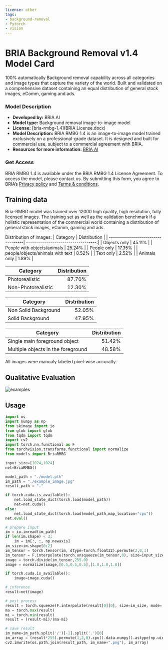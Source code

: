 ```yaml
---
license: other
tags:
- background-removal
- Pytorch
- vision
---
```


# BRIA Background Removal v1.4 Model Card

100% automatically Background removal capability across all categories and image types that capture the variety of the world. 
Built and validated on a comprehensive dataset containing an equal distribution of general stock images, eComm, gaming and ads.



### Model Description

- **Developed by:** BRIA AI
- **Model type:** Background removal image-to-image model
- **License:** [bria-rmbg-1.4](BRIA License.docx)
- **Model Description:** BRIA RMBG 1.4 is an image-to-image model trained exclusively on a professional-grade dataset. It is designed and built for commercial use, subject to a commercial agreement with BRIA.
- **Resources for more information:** [BRIA AI](https://bria.ai/)


### Get Access
BRIA RMBG 1.4 is available under the BRIA RMBG 1.4 License Agreement. To access the model, please contact us. 
By submitting this form, you agree to BRIA’s [Privacy policy](https://bria.ai/privacy-policy/) and [Terms & conditions](https://bria.ai/terms-and-conditions/).


## Training data
Bria-RMBG model was trained over 12000 high quality, high resolution, fully licensed images.
The training set as well as the validation benchmark if a holistic representation of the commercial world containing a distribution of general stock images, eComm, gaming and ads.

Distribution of images:
| Category | Distribution |
| -----------------------------------| -----------------------------------:|
| Objects only | 45.11% |
| People with objects/animals | 25.24% |
| People only | 17.35% |
| people/objects/animals with text | 8.52% |
| Text only | 2.52% |
| Animals only | 1.89% |

| Category | Distribution |
| -----------------------------------| -----------------------------------------:|
| Photorealistic | 87.70% |
| Non-Photorealistic | 12.30% |


| Category | Distribution |
| -----------------------------------| -----------------------------------:|
| Non Solid Background | 52.05% |
| Solid Background | 47.95% 


| Category | Distribution |
| -----------------------------------| -----------------------------------:|
| Single main foreground object | 51.42% |
| Multiple objects in the foreground | 48.58% |

All images were manualy labeled pixel-wise accuratly. 

## Qualitative Evaluation

![examples](results.png)




## Usage

```python
import os
import numpy as np
from skimage import io
from glob import glob
from tqdm import tqdm
import cv2
import torch.nn.functional as F
from torchvision.transforms.functional import normalize
from models import BriaRMBG

input_size=[1024,1024]
net=BriaRMBG()

model_path = "./model.pth"
im_path = "./example_image.jpg"
result_path = "."

if torch.cuda.is_available():
    net.load_state_dict(torch.load(model_path))
    net=net.cuda()
else:
    net.load_state_dict(torch.load(model_path,map_location="cpu"))
net.eval()    

# prepare input
im = io.imread(im_path)
if len(im.shape) < 3:
    im = im[:, :, np.newaxis]
im_size=im.shape[0:2]
im_tensor = torch.tensor(im, dtype=torch.float32).permute(2,0,1)
im_tensor = F.interpolate(torch.unsqueeze(im_tensor,0), size=input_size, mode='bilinear').type(torch.uint8)
image = torch.divide(im_tensor,255.0)
image = normalize(image,[0.5,0.5,0.5],[1.0,1.0,1.0])

if torch.cuda.is_available():
    image=image.cuda()

# inference 
result=net(image)

# post process
result = torch.squeeze(F.interpolate(result[0][0], size=im_size, mode='bilinear') ,0)
ma = torch.max(result)
mi = torch.min(result)
result = (result-mi)/(ma-mi)

# save result
im_name=im_path.split('/')[-1].split('.')[0]
im_array = (result*255).permute(1,2,0).cpu().data.numpy().astype(np.uint8)
cv2.imwrite(os.path.join(result_path, im_name+".png"), im_array)
```